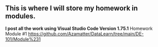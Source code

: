 ## This is where I will store my homework in modules.
**I post all the work using Visual Studio Code Version 1.75.1**
Homework Module #1 https://github.com/Azamatter/DataLearn/tree/main/DE-101/Module%231